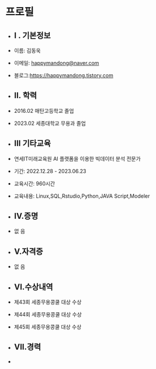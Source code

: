 # 프로필

- ## I . 기본정보
- 이름: 김동욱
- 이메일: happymandong@naver.com
- 블로그:https://happymandong.tistory.com

- ## II. 학력
- 2016.02 매탄고등학교 졸업
- 2023.02 세종대학교 무용과 졸업

- ## III 기타교육
 - 연세IT미래교육원 AI 플랫폼을 이용한 빅데이터 분석 전문가
  - 기간: 2022.12.28 - 2023.06.23
  - 교육시간: 960시간
  - 교육내용: Linux,SQL,Rstudio,Python,JAVA Script,Modeler

- ## IV.증명
 - 없 음

- ## V.자격증 
 - 없 음

- ## VI.수상내역 
 - 제43회 세종무용콩쿨 대상 수상
 - 제44회 세종무용콩쿨 대상 수상
 - 제45회 세종무용콩쿨 대상 수상

- ##  VII.경력 
 -  
